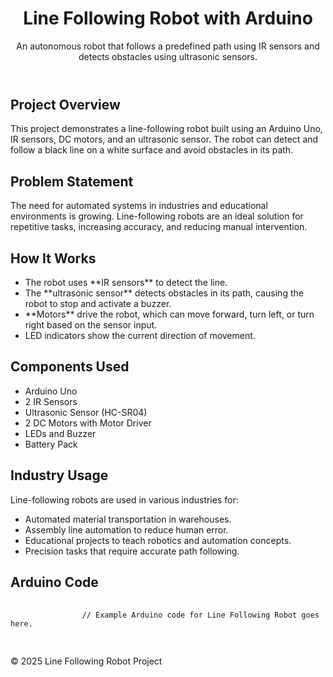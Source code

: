 <!DOCTYPE html>
<html lang="en">

<head>
    <meta charset="UTF-8">
    <meta name="viewport" content="width=device-width, initial-scale=1.0">
    <title>Line Following Robot Project</title>
    <link rel="stylesheet" href="styles.css">
</head>

<body>
    <header>
        <h1>Line Following Robot with Arduino</h1>
        <p>An autonomous robot that follows a predefined path using IR sensors and detects obstacles using ultrasonic sensors.</p>
    </header>

   <section id="overview">
        <h2>Project Overview</h2>
        <p>This project demonstrates a line-following robot built using an Arduino Uno, IR sensors, DC motors, and an ultrasonic sensor. The robot can detect and follow a black line on a white surface and avoid obstacles in its path.</p>
    </section>

   <section id="problem-statement">
        <h2>Problem Statement</h2>
        <p>The need for automated systems in industries and educational environments is growing. Line-following robots are an ideal solution for repetitive tasks, increasing accuracy, and reducing manual intervention.</p>
    </section>

   <section id="working">
        <h2>How It Works</h2>
        <ul>
            <li>The robot uses **IR sensors** to detect the line.</li>
            <li>The **ultrasonic sensor** detects obstacles in its path, causing the robot to stop and activate a buzzer.</li>
            <li>**Motors** drive the robot, which can move forward, turn left, or turn right based on the sensor input.</li>
            <li>LED indicators show the current direction of movement.</li>
        </ul>
    </section>

   <section id="components">
        <h2>Components Used</h2>
        <ul>
            <li>Arduino Uno</li>
            <li>2 IR Sensors</li>
            <li>Ultrasonic Sensor (HC-SR04)</li>
            <li>2 DC Motors with Motor Driver</li>
            <li>LEDs and Buzzer</li>
            <li>Battery Pack</li>
        </ul>
    </section>

  <section id="industry-usage">
        <h2>Industry Usage</h2>
        <p>Line-following robots are used in various industries for:</p>
        <ul>
            <li>Automated material transportation in warehouses.</li>
            <li>Assembly line automation to reduce human error.</li>
            <li>Educational projects to teach robotics and automation concepts.</li>
            <li>Precision tasks that require accurate path following.</li>
        </ul>
    </section>

  <section id="code">
        <h2>Arduino Code</h2>
        <pre>
            <code>
                // Example Arduino code for Line Following Robot goes here.
            </code>
        </pre>
    </section>

  <footer>
        <p>&copy; 2025 Line Following Robot Project</p>
    </footer>
</body>

</html>
